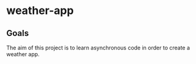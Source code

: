 # weather-app

## Goals

The aim of this project is to learn asynchronous code in order to create a weather app. 
